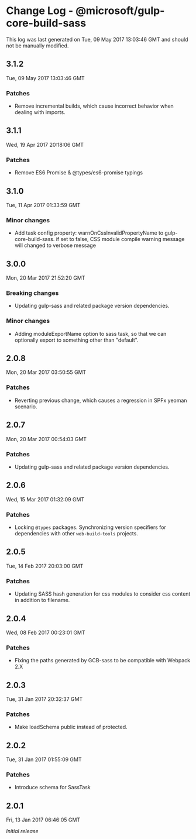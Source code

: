 # Change Log - @microsoft/gulp-core-build-sass

This log was last generated on Tue, 09 May 2017 13:03:46 GMT and should not be manually modified.

## 3.1.2
Tue, 09 May 2017 13:03:46 GMT

### Patches

- Remove incremental builds, which cause incorrect behavior when dealing with imports.

## 3.1.1
Wed, 19 Apr 2017 20:18:06 GMT

### Patches

- Remove ES6 Promise & @types/es6-promise typings

## 3.1.0
Tue, 11 Apr 2017 01:33:59 GMT

### Minor changes

- Add task config property: warnOnCssInvalidPropertyName to gulp-core-build-sass. if set to false, CSS module compile warning message will changed to verbose message

## 3.0.0
Mon, 20 Mar 2017 21:52:20 GMT

### Breaking changes

- Updating gulp-sass and related package version dependencies.

### Minor changes

- Adding moduleExportName option to sass task, so that we can optionally export to something other than "default".

## 2.0.8
Mon, 20 Mar 2017 03:50:55 GMT

### Patches

- Reverting previous change, which causes a regression in SPFx yeoman scenario.

## 2.0.7
Mon, 20 Mar 2017 00:54:03 GMT

### Patches

- Updating gulp-sass and related package version dependencies.

## 2.0.6
Wed, 15 Mar 2017 01:32:09 GMT

### Patches

- Locking `@types` packages. Synchronizing version specifiers for dependencies with other `web-build-tools` projects.

## 2.0.5
Tue, 14 Feb 2017 20:03:00 GMT

### Patches

- Updating SASS hash generation for css modules to consider css content in addition to filename.

## 2.0.4
Wed, 08 Feb 2017 00:23:01 GMT

### Patches

- Fixing the paths generated by GCB-sass to be compatible with Webpack 2.X

## 2.0.3
Tue, 31 Jan 2017 20:32:37 GMT

### Patches

- Make loadSchema public instead of protected.

## 2.0.2
Tue, 31 Jan 2017 01:55:09 GMT

### Patches

- Introduce schema for SassTask

## 2.0.1
Fri, 13 Jan 2017 06:46:05 GMT

*Initial release*

